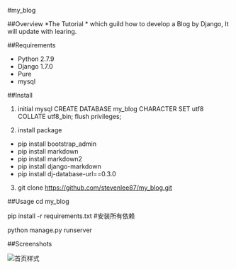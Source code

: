 #my_blog

##Overview
*The Tutorial * which guild how to develop a Blog by Django, It will update with learing.

##Requirements
* Python 2.7.9
* Django 1.7.0
* Pure
* mysql

##Install
1. initial mysql
CREATE DATABASE my_blog CHARACTER SET utf8 COLLATE utf8_bin; flush privileges;

2. install package

* pip install bootstrap_admin
* pip install markdown
* pip install markdown2
* pip install django-markdown
* pip install dj-database-url==0.3.0

3. git clone https://github.com/stevenlee87/my_blog.git

##Usage
cd my_blog

pip install -r requirements.txt  #安装所有依赖

python manage.py runserver

##Screenshots

![首页样式](http://imepisode-wordpress.stor.sinaapp.com/uploads/2016/02/blog_home.jpg)
